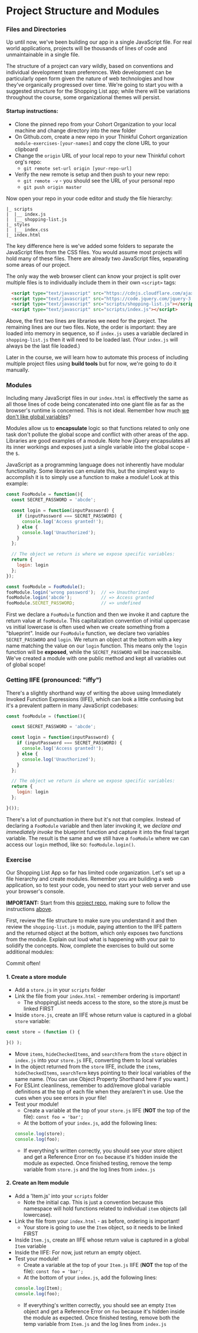 # Project Structure and Modules

### Files and Directories

Up until now, we've been building our app in a single JavaScript file. For real world applications, projects will be thousands of lines of code and unmaintainable in a single file. 

The structure of a project can vary wildly, based on conventions and individual development team preferences. Web development can be  particularly open form given the nature of web technologies and how they've organically progressed over time. We're going to start you with a suggested structure for the Shopping List app; while there will be variations throughout the course, some organizational themes will persist.

#### Startup instructions:

* Clone the pinned repo from your Cohort Organization to your local machine and change directory into the new folder
* On Github.com, create a new repo in your Thinkful Cohort organization `module-exercises-[your-names]` and copy the clone URL to your clipboard
* Change the `origin` URL of your local repo to your new Thinkful cohort org's repo:
  * `git remote set-url origin [your-repo-url]`
* Verify the new remote is setup and then push to your new repo:
  * `git remote -v` - you should see the URL of your personal repo
  * `git push origin master`

Now open your repo in your code editor and study the file hierarchy:

```
|_ scripts
|  |__ index.js
|  |__ shopping-list.js
|_ styles
|  |__ index.css
|_ index.html
```

The key difference here is we've added some folders to separate the JavaScript files from the CSS files. You would assume most projects will hold many of these files. There are already two JavaScript files, separating some areas of our project. 

The only way the web browser client can know your project is split over multiple files is to individually include them in their own `<script>` tags:

```html
  <script type="text/javascript" src="https://cdnjs.cloudflare.com/ajax/libs/cuid/1.3.8/browser-cuid.min.js"></script>
  <script type="text/javascript" src="https://code.jquery.com/jquery-3.2.1.min.js"></script>
  <script type="text/javascript" src="scripts/shopping-list.js"></script>
  <script type="text/javascript" src="scripts/index.js"></script>
```

Above, the first two lines are libraries we need for the project. The remaining lines are our two files. Note, the order is important: they are loaded into memory in sequence, so if `index.js` uses a variable declared in `shopping-list.js` then it will need to be loaded last. (Your `index.js` will always be the last file loaded.)

Later in the course, we will learn how to automate this process of including multiple project files using **build tools** but for now, we're going to do it manually. 

### Modules

Including many JavaScript files in our `index.html` is effectively the same as all those lines of code being concatenated into one giant file as far as the browser's runtime is concerned. This is not ideal. Remember how much [we don't like global variables](https://www.google.com/search?q=why+are+global+variables+evil+javascript)? 

Modules allow us to **encapsulate** logic so that functions related to only one task don't pollute the global scope and conflict with other areas of the app. Libraries are good examples of a module. Note how jQuery encapsulates all its inner workings and exposes just a single variable into the global scope - the `$`. 

JavaScript as a programming language does not inherently have modular functionality. Some libraries can emulate this, but the simplest way to accomplish it is to simply use a function to make a module! Look at this example:

```javascript
const FooModule = function(){
  const SECRET_PASSWORD = 'abcde';

  const login = function(inputPassword) {
    if (inputPassword === SECRET_PASSWORD) {
      console.log('Access granted!');
    } else {
      console.log('Unauthorized');
    }
  };

  // The object we return is where we expose specific variables:
  return {
    login: login
  };
});

const fooModule = FooModule();
fooModule.login('wrong password');  // => Unauthorized
fooModule.login('abcde');           // => Access granted
fooModule.SECRET_PASSWORD;          // => undefined
```

First we declare a `FooModule` function and then we invoke it and capture the return value at `fooModule`.  This capitalization convention of initial uppercase vs initial lowercase is often used when we create something from a "blueprint". Inside our `FooModule` function, we declare two variables `SECRET_PASSWORD` and `login`. We return an object at the bottom with a key name matching the value on our `login` function.  This means only the `login` function will be **exposed**, while the `SECRET_PASSWORD` will be inaccessible.  We've created a module with one public method and kept all variables out of global scope!

### Getting IIFE (pronounced: "iffy")

There's a slightly shorthand way of writing the above using Immediately Invoked Function Expressions (IIFE), which can look a little confusing but it's a prevalent pattern in many JavaScript codebases:

```javascript
const fooModule = (function(){

  const SECRET_PASSWORD = 'abcde';

  const login = function(inputPassword) {
    if (inputPassword === SECRET_PASSWORD) {
      console.log('Access granted!');
    } else {
      console.log('Unauthorized');
    }
  };

  // The object we return is where we expose specific variables:
  return {
    login: login
  };

}());
```

There's a lot of punctuation in there but it's not that complex. Instead of declaring a `FooModule` variable and then later invoking it, we *declare and immediately invoke* the blueprint function and capture it into the final target variable. The result is the same and we still have a `fooModule` where we can access our `login` method, like so: `fooModule.login()`.


### Exercise

Our Shopping List App so far has limited code organization. Let's set up a file hierarchy and create modules. Remember you are building a web application, so to test your code, you need to start your web server and use your browser's console.

**IMPORTANT:** Start from this [project repo](https://github.com/rich-at-thinkful/shopping-list-01/tree/master), making sure to follow the instructions [above](#startup-instructions). 

First, review the file structure to make sure you understand it and then review the `shopping-list.js` module, paying attention to the IIFE pattern and the returned object at the bottom, which only exposes two functions from the module. Explain out loud what is happening with your pair to solidify the concepts. Now, complete the exercises to build out some additional modules:

Commit often!

#### 1. Create a store module
- Add a `store.js` in your `scripts` folder
- Link the file from your `index.html` - remember ordering is important!
  - The shoppingList needs access to the store, so the store.js must be linked FIRST
- Inside `store.js`, create an IIFE whose return value is captured in a global `store` variable:
```javascript
const store = (function () {

}() );
``` 
- Move `items`, `hideCheckedItems`, and `searchTerm` from the `store` object in `index.js` into your `store.js` IIFE, converting them to local variables
- In the object returned from the `store` IIFE, include the `items`, `hideCheckedItems`, `searchTerm` keys pointing to their local variables of the same name. (You can use Object Property Shorthand here if you want.)
- For ESLint cleanliness, remember to add/remove global variable definitions at the top of each file when they are/aren't in use. Use the cues when you see errors in your file!
- Test your module! 
  - Create a variable at the top of your `store.js` IIFE (**NOT** the top of the file): `const foo = 'bar';` 
  - At the bottom of your `index.js`, add the following lines:
  ```javascript
  console.log(store);
  console.log(foo);
  ```
  - If everything's written correctly, you should see your store object and get a Reference Error on `foo` because it's hidden inside the module as expected. Once finished testing, remove the temp variable from `store.js` and the log lines from `index.js`

#### 2. Create an Item module
- Add a 'Item.js' into your `scripts` folder
  - Note the initial cap. This is just a convention because this namespace will hold functions related to individual `item` objects (all lowercase).
- Link the file from your `index.html` - as before, ordering is important!
  - Your store is going to use the `Item` object, so it needs to be linked FIRST
- Inside `Item.js`, create an IIFE whose return value is captured in a global `Item` variable
- Inside the IIFE: For now, just return an empty object.
- Test your module! 
  - Create a variable at the top of your `Item.js` IIFE (**NOT** the top of the file): `const foo = 'bar';` 
  - At the bottom of your `index.js`, add the following lines:
  ```javascript
  console.log(Item);
  console.log(foo);
  ```
  - If everything's written correctly, you should see an empty `Item` object and get a Reference Error on `foo` because it's hidden inside the module as expected. Once finished testing, remove both the temp variable from `Item.js` and the log lines from `index.js`
